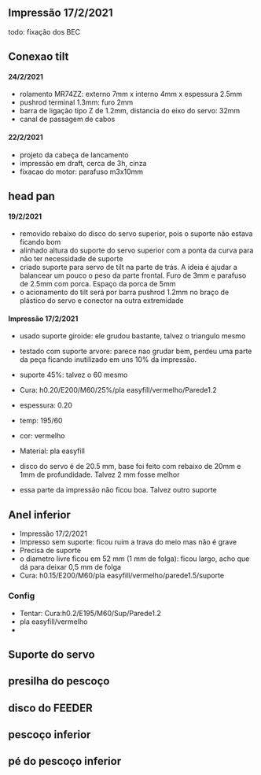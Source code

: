 ## Impressão 17/2/2021


todo: fixação dos BEC

## Conexao tilt

#### 24/2/2021

* rolamento MR74ZZ: externo 7mm x interno 4mm x espessura 2.5mm
* pushrod terminal 1.3mm: furo 2mm
* barra de ligação tipo Z de 1.2mm, distancia do eixo do servo: 32mm
* canal de passagem de cabos


#### 22/2/2021

* projeto da cabeça de lancamento
* impressão em draft, cerca de 3h, cinza
* fixacao do motor: parafuso m3x10mm

## head pan

#### 19/2/2021

* removido rebaixo do disco do servo superior, pois o suporte não estava ficando bom
* alinhado altura do suporte do servo superior com a ponta da curva para não ter necessidade de suporte
* criado suporte para servo de tilt na parte de trás. A ideia é ajudar a balancear um pouco o peso da parte frontal. Furo de 3mm e parafuso de 2.5mm com porca. Espaço da porca de 5mm
* o acionamento do tilt será por barra pushrod 1.2mm no braço de plástico do servo e conector na outra extremidade


#### Impressão 17/2/2021

* usado suporte giroide: ele grudou bastante, talvez o triangulo mesmo
* testado com suporte arvore: parece nao grudar bem, perdeu uma parte da peça ficando inutilizado em uns 10% da impressão.
* suporte 45%: talvez o 60 mesmo
* Cura: h0.20/E200/M60/25%/pla easyfill/vermelho/Parede1.2

* espessura: 0.20
* temp: 195/60
* cor: vermelho
* Material: pla easyfill
* disco do servo é de 20.5 mm, base foi feito com rebaixo de 20mm e 1mm de profundidade. Talvez 2 mm fosse melhor
* essa parte da impressão não ficou boa. Talvez outro suporte


## Anel inferior

* Impressão 17/2/2021
* Impresso sem suporte: ficou ruim a trava do meio mas não é grave
* Precisa de suporte
* o diametro livre ficou em 52 mm (1 mm de folga): ficou largo, acho que dá para deixar 0,5 mm de folga
* Cura: h0.15/E200/M60/pla easyfill/vermelho/parede1.5/suporte

### Config

* Tentar: Cura:h0.2/E195/M60/Sup/Parede1.2
* pla easyfill/vermelho
* 

## Suporte do servo

## presilha do pescoço

## disco do FEEDER

## pescoço inferior

## pé do pescoço inferior